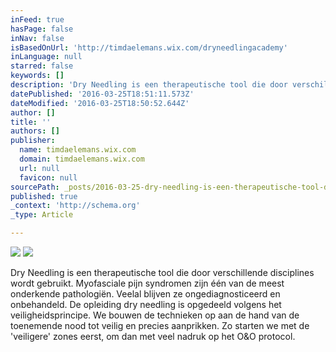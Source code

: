 ```yaml
---
inFeed: true
hasPage: false
inNav: false
isBasedOnUrl: 'http://timdaelemans.wix.com/dryneedlingacademy'
inLanguage: null
starred: false
keywords: []
description: 'Dry Needling is een therapeutische tool die door verschillende disciplines wordt gebruikt. Myofasciale pijn syndromen zijn één van de meest onderkende pathologiën. Veelal blijven ze ongediagnosticeerd en onbehandeld. De opleiding dry needling is opgedeeld volgens het veiligheidsprincipe. We bouwen de technieken op aan de hand van de toenemende nood tot veilig en precies aanprikken. Zo starten we met de ‘veiligere’ zones eerst, om dan met veel nadruk op het O&O protocol.'
datePublished: '2016-03-25T18:51:11.573Z'
dateModified: '2016-03-25T18:50:52.644Z'
author: []
title: ''
authors: []
publisher:
  name: timdaelemans.wix.com
  domain: timdaelemans.wix.com
  url: null
  favicon: null
sourcePath: _posts/2016-03-25-dry-needling-is-een-therapeutische-tool-die-door-verschillen.md
published: true
_context: 'http://schema.org'
_type: Article

---
```

![](https://the-grid-user-content.s3-us-west-2.amazonaws.com/a8be6575-28d7-4dfa-9bac-aa4579650df8.jpg)
![](https://the-grid-user-content.s3-us-west-2.amazonaws.com/8014799f-5c16-4c1e-9305-37bf534894be.jpg)

Dry Needling is een therapeutische tool die door verschillende disciplines wordt gebruikt. Myofasciale pijn syndromen zijn één van de meest onderkende pathologiën. Veelal blijven ze ongediagnosticeerd en onbehandeld. De opleiding dry needling is opgedeeld volgens het veiligheidsprincipe. We bouwen de technieken op aan de hand van de toenemende nood tot veilig en precies aanprikken. Zo starten we met de 'veiligere' zones eerst, om dan met veel nadruk op het O&O protocol.